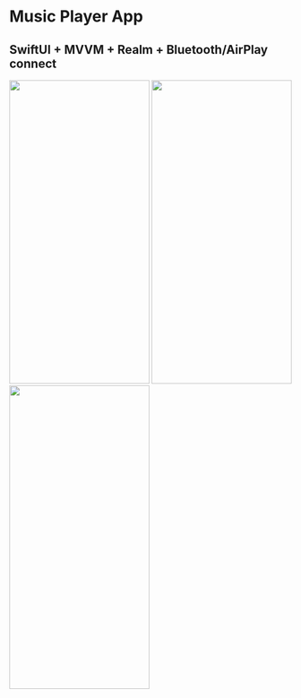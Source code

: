 # Music Player App
## SwiftUI + MVVM + Realm + Bluetooth/AirPlay connect

<img src="https://github.com/allmycalifornia/MusicPlayerApp/blob/main/Music%20Player%20App/Assets.xcassets/Screens/screen1.imageset/screen1.png"
width="250" height="542">
<img src="https://github.com/allmycalifornia/MusicPlayerApp/blob/main/Music%20Player%20App/Assets.xcassets/Screens/screen2.imageset/screen2.png"
width="250" height="542">
<img src="https://github.com/allmycalifornia/MusicPlayerApp/blob/main/Music%20Player%20App/Assets.xcassets/Screens/screen3.imageset/screen3.png"
width="250" height="542">
